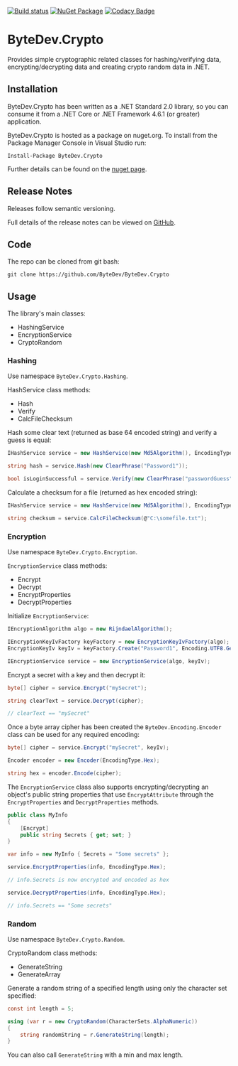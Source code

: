 [![Build status](https://ci.appveyor.com/api/projects/status/github/bytedev/ByteDev.Crypto?branch=master&svg=true)](https://ci.appveyor.com/project/bytedev/ByteDev-Crypto/branch/master)
[![NuGet Package](https://img.shields.io/nuget/v/ByteDev.Crypto.svg)](https://www.nuget.org/packages/ByteDev.Crypto)
[![Codacy Badge](https://api.codacy.com/project/badge/Grade/dcbdaad51dac43e9aad1736377992264)](https://www.codacy.com/manual/ByteDev/ByteDev.Crypto?utm_source=github.com&amp;utm_medium=referral&amp;utm_content=ByteDev/ByteDev.Crypto&amp;utm_campaign=Badge_Grade)

# ByteDev.Crypto

Provides simple cryptographic related classes for hashing/verifying data, encrypting/decrypting data and creating crypto random data in .NET.

## Installation

ByteDev.Crypto has been written as a .NET Standard 2.0 library, so you can consume it from a .NET Core or .NET Framework 4.6.1 (or greater) application.

ByteDev.Crypto is hosted as a package on nuget.org.  To install from the Package Manager Console in Visual Studio run:

`Install-Package ByteDev.Crypto`

Further details can be found on the [nuget page](https://www.nuget.org/packages/ByteDev.Crypto/).

## Release Notes

Releases follow semantic versioning.

Full details of the release notes can be viewed on [GitHub](https://github.com/ByteDev/ByteDev.Crypto/blob/master/docs/RELEASE-NOTES.md).

## Code

The repo can be cloned from git bash:

`git clone https://github.com/ByteDev/ByteDev.Crypto`

## Usage

The library's main classes:
- HashingService
- EncryptionService
- CryptoRandom

### Hashing

Use namespace `ByteDev.Crypto.Hashing`.

HashService class methods:
- Hash
- Verify
- CalcFileChecksum

Hash some clear text (returned as base 64 encoded string) and verify a guess is equal:

```csharp
IHashService service = new HashService(new Md5Algorithm(), EncodingType.Base64);

string hash = service.Hash(new ClearPhrase("Password1"));

bool isLoginSuccessful = service.Verify(new ClearPhrase("passwordGuess"), hash);
```

Calculate a checksum for a file (returned as hex encoded string):

```csharp
IHashService service = new HashService(new Md5Algorithm(), EncodingType.Hex);

string checksum = service.CalcFileChecksum(@"C:\somefile.txt");
```

### Encryption

Use namespace `ByteDev.Crypto.Encryption`.

`EncryptionService` class methods:
- Encrypt
- Decrypt
- EncryptProperties
- DecryptProperties

Initialize `EncryptionService`:

```csharp
IEncryptionAlgorithm algo = new RijndaelAlgorithm();

IEncryptionKeyIvFactory keyFactory = new EncryptionKeyIvFactory(algo);
EncryptionKeyIv keyIv = keyFactory.Create("Password1", Encoding.UTF8.GetBytes("someSalt"));

IEncryptionService service = new EncryptionService(algo, keyIv);
```

Encrypt a secret with a key and then decrypt it:

```csharp
byte[] cipher = service.Encrypt("mySecret");

string clearText = service.Decrypt(cipher);	 

// clearText == "mySecret"
```

Once a byte array cipher has been created the `ByteDev.Encoding.Encoder` class can be used for any required encoding:

```csharp
byte[] cipher = service.Encrypt("mySecret", keyIv);

Encoder encoder = new Encoder(EncodingType.Hex);

string hex = encoder.Encode(cipher);
```

The `EncryptionService` class also supports encrypting/decrypting an object's public string properties that use `EncryptAttribute` through the `EncryptProperties` and `DecryptProperties` methods.

```csharp
public class MyInfo
{
    [Encrypt]
    public string Secrets { get; set; }
}

var info = new MyInfo { Secrets = "Some secrets" };

service.EncryptProperties(info, EncodingType.Hex);

// info.Secrets is now encrypted and encoded as hex

service.DecryptProperties(info, EncodingType.Hex);

// info.Secrets == "Some secrets"
```

### Random

Use namespace `ByteDev.Crypto.Random`.

CryptoRandom class methods:
- GenerateString
- GenerateArray

Generate a random string of a specified length using only the character set specified:

```csharp
const int length = 5;

using (var r = new CryptoRandom(CharacterSets.AlphaNumeric))
{
    string randomString = r.GenerateString(length);
}
```

You can also call `GenerateString` with a min and max length.
